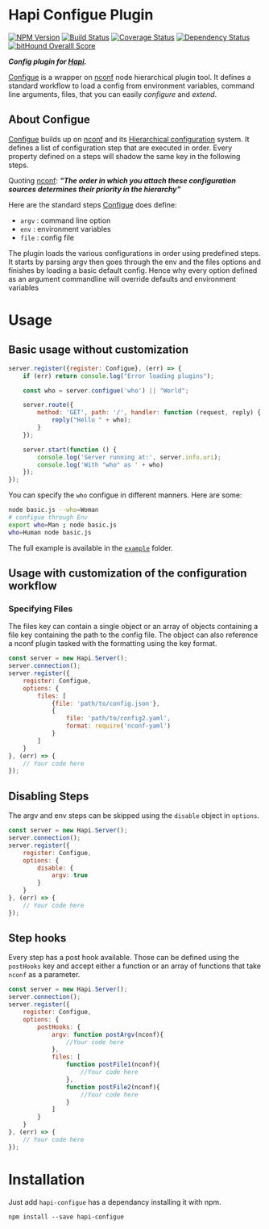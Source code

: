 Hapi Configue Plugin
====================

[![NPM Version](https://img.shields.io/npm/v/hapi-configue.svg)](https://npmjs.org/package/hapi-configue)
[![Build Status](https://travis-ci.org/AdrieanKhisbe/hapi-configue.svg)](https://travis-ci.org/AdrieanKhisbe/hapi-configue)
[![Coverage Status](https://coveralls.io/repos/AdrieanKhisbe/hapi-configue/badge.svg?branch=master&service=github)](https://coveralls.io/github/AdrieanKhisbe/hapi-configue?branch=master)
[![Dependency Status](https://david-dm.org/AdrieanKhisbe/hapi-configue.svg)](https://david-dm.org/AdrieanKhisbe/hapi-configue)
[![bitHound Overalll Score](https://www.bithound.io/github/AdrieanKhisbe/hapi-configue/badges/score.svg)](https://www.bithound.io/github/AdrieanKhisbe/hapi-configue)

***Config plugin for [Hapi](http://hapijs.com/).***

[Configue] is a wrapper on [nconf] node hierarchical
plugin tool. It defines a standard workflow to load a config from environment variables,
command line arguments, files, that you can easily *configure* and *extend*.

## About Configue

[Configue] builds up on [nconf] and its
[Hierarchical configuration](https://github.com/indexzero/nconf#hierarchical-configuration) system.
It defines a list of configuration step that are executed in order.
Every property defined on a steps will shadow the same key in the following steps.

Quoting [nconf]: ***"The order in which you attach these configuration sources determines their priority in the hierarchy"***

Here are the standard steps [Configue] does define:
- `argv` : command line option
- `env` : environment variables
- `file` : config file

The plugin loads the various configurations in order using predefined steps.
It starts by parsing argv then goes through the env and the files options
and finishes by loading a basic default config.
Hence why every option defined as an argument commandline will override defaults
and environment variables

<!-- HOOKS -->

# Usage

## Basic usage without customization

```js
server.register({register: Configue}, (err) => {
    if (err) return console.log("Error loading plugins");

    const who = server.configue('who') || "World";

    server.route({
        method: 'GET', path: '/', handler: function (request, reply) {
            reply("Hello " + who);
        }
    });

    server.start(function () {
        console.log('Server running at:', server.info.uri);
        console.log('With "who" as ' + who)
    });
});
```

You can specify the `who` configue in different manners.
Here are some:

```sh
node basic.js --who=Woman
# configue through Env
export who=Man ; node basic.js
who=Human node basic.js
```

The full example is available in the [`example`](./example/basic.js) folder.

## Usage with customization of the configuration workflow

### Specifying Files

The files key can contain a single object or an array of objects containing a file key containing the path to the config file. The object can also reference a nconf plugin tasked with the formatting using the key format.

```js
const server = new Hapi.Server();
server.connection();
server.register({
    register: Configue,
    options: {
        files: [
            {file: 'path/to/config.json'},
            {
                file: 'path/to/config2.yaml',
                format: require('nconf-yaml')
            }
        ]
    }
}, (err) => {
    // Your code here
});
```

## Disabling Steps

The argv and env steps can be skipped using the `disable` object in `options`.

```js
const server = new Hapi.Server();
server.connection();
server.register({
    register: Configue,
    options: {
        disable: {
            argv: true
        }
    }
}, (err) => {
    // Your code here
});
```

## Step hooks

Every step has a post hook available.
Those can be defined using the `postHooks` key and accept either a
function or an array of functions that take `nconf` as a parameter.

```js
const server = new Hapi.Server();
server.connection();
server.register({
    register: Configue,
    options: {
        postHooks: {
            argv: function postArgv(nconf){
                //Your code here
            },
            files: [
                function postFile1(nconf){
                    //Your code here
                },
                function postFile2(nconf){
                    //Your code here
                }
            ]
        }
    }
}, (err) => {
    // Your code here
});
```

# Installation

Just add `hapi-configue` has a dependancy installing it with npm.

    npm install --save hapi-configue


[Configue]: https://github.com/AdrieanKhisbe/hapi-configue
[nconf]: (https://github.com/indexzero/nconf)